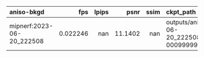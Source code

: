 | aniso-bkgd                |      fps |   lpips |    psnr |   ssim | ckpt_path                                                                          |     fps_std |   lpips_std |   psnr_std |   ssim_std |   coarse_psnr |   coarse_psnr_std |   fine_lpips |   fine_lpips_std |   fine_psnr |   fine_psnr_std |   fine_ssim |   fine_ssim_std |   num_rays_per_sec |   num_rays_per_sec_std |
|:--------------------------|---------:|--------:|--------:|-------:|:-----------------------------------------------------------------------------------|------------:|------------:|-----------:|-----------:|--------------:|------------------:|-------------:|-----------------:|------------:|----------------:|------------:|----------------:|-------------------:|-----------------------:|
| mipnerf:2023-06-20_222508 | 0.022246 |     nan | 11.1402 |    nan | outputs/aniso-bkgd/mipnerf/2023-06-20_222508/nerfstudio_models/step-000999999.ckpt | 0.000171535 |         nan |   0.841727 |        nan |        10.903 |          0.528862 |     0.766636 |        0.0900115 |     11.1402 |        0.841727 |   0.0622804 |       0.0592309 |            11532.3 |                88.9238 |